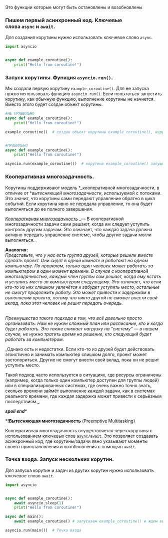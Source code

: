 Это функции которые могут быть остановлены и возобновлены


### Пишем первый асинхронный код. Ключевые слова `async` и `await`.

Для создания корутины нужно использовать ключевое слово `async`.

```python
import asyncio


async def example_coroutine():
    print("Hello from coroutine!")
```



### **Запуск корутины. Функция `asyncio.run()`.**

Мы создали первую корутину `example_coroutine()`. Для ее запуска нужно использовать функцию `asyncio.run()`. Если попытаться запустить корутину, как обычную функцию, выполнение корутины не начнется. Вместо этого будет создан объект корутины. 

```python
#НЕ ПРАВИЛЬНО
async def example_coroutine():
    print("Hello from coroutine!")

example_coroutine()  # создан объект корутины example_coroutine(), корутина не запущена!


#ПРАВИЛЬНО
async def example_coroutine():
    print("Hello from coroutine!")

asyncio.run(example_coroutine())  # корутина example_coroutine() запущена. 
```

### Кооперативная многозадачность.

Корутины поддерживают модель *_кооперативной многозадачности, в отличие от *_вытесняющей многозадачности_, используемой с потоками. Это значит, что корутины сами передают управление обратно в цикл событий. Если корутина явно не передала управление, то она будет выполняться до ее полного завершения. 

[_Кооперативная многозадачность_](https://en.wikipedia.org/wiki/Cooperative_multitasking#:~:text=Cooperative%20multitasking%2C%20also%20known%20as,running%20process%20to%20another%20process.) _— В кооперативной многозадачности задачи сами решают, когда им следует уступить контроль другим задачам. Это означает, что каждая задача должна активно передать управление системе, чтобы другие задачи могли выполняться._

**Аналогия:**  
_Представьте, что у нас есть группа друзей, которые решили вместе сделать проект. Они сидят в одной комнате и работают на одном компьютере. По правилам, только один человек может работать за компьютером в один момент времени. В случае с кооперативной многозадачностью, каждый член группы сам решает, когда ему встать и уступить место за компьютером следующему. Это означает, что если кто-то из них слишком увлечётся и забудет уступить место, остальные не смогут продолжить работу. Это может привести к задержкам в выполнении проекта, потому что никто другой не сможет внести свой вклад, пока этот человек не решит передать очередь._  
 

_Преимущества такого подхода в том, что всё довольно просто организовать. Нам не нужен сложный план или расписание, кто и когда будет работать. Это также снижает нагрузку на "систему" — в нашем случае, не нужно тратить время на решение, кто следующий будет работать за компьютером._

_Однако есть и недостатки. Если кто-то из друзей будет действовать эгоистично и занимать компьютер слишком долго, проект может застопориться. Другие не смогут внести свой вклад, пока он не решит уступить место.  
  
Такой подход часто используется в ситуациях, где ресурсы ограничены (например, когда только один компьютер доступен для группы людей) или в специализированных системах, где очень важно точно знать, сколько времени займёт выполнение каждой задачи, как в системах реального времени, где каждая задержка может привести к серьёзным последствиям._

_************spoil end*************_

***!Вытесняющая многозадачность** (Preemptive Multitasking)

Кооперативная многозадачность осуществляется через корутины с использованием ключевых слов `async/await`. Это позволяет создавать асинхронный код, где корутины/задачи явно указывают моменты своего приостановления и возобновления с помощью `await`.

### Точка входа. Запуск нескольких корутин.

Для запуска корутин и задач из других корутин нужно использовать ключевое слово `await`.

```python
import asyncio


async def example_coroutine():
    await asyncio.sleep(1) 
    print("Hello from coroutine!")

async def main():
    await example_coroutine() # запускаем example_coroutine() и ждем выполнения

asyncio.run(main())  # Точка входа
```
